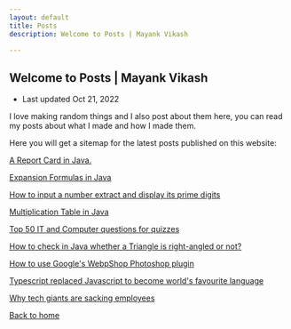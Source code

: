 ```yaml
---
layout: default
title: Posts
description: Welcome to Posts | Mayank Vikash

---
```


## Welcome to Posts | Mayank Vikash

- Last updated Oct 21, 2022

I love making random things and I also post about them here, you can read my posts about what I made and how I made them.

Here you will get a sitemap for the latest posts published on this website:


[A Report Card in Java.](https://mayankvikash.in/posts/simple-report-card-in-java/)

[Expansion Formulas in Java](https://mayankvikash.in/posts/Expansion-Formulas-in-Java/)


[How to input a number extract and display its prime digits](https://mayankvikash.in/posts/how-to-input-a-number-and-display-its-prime-digits/)

[Multiplication Table in Java](https://mayankvikash.in/posts/multiplication-table-in-java/)

[Top 50 IT and Computer questions for quizzes](https://mayankvikash.in/posts/top-50-it-and-computer-questions/)

[How to check in Java whether a Triangle is right-angled or not?](https://mayankvikash.in/posts/How-to-check-in-Java-whether-a-Triangle-is-right-angled-or-not/)

[How to use Google's WebpShop Photoshop plugin](https://mayankvikash.in/posts/how-to-download-and-use-webp-shop-photoshop-plugin/)

[Typescript replaced Javascript to become world's favourite language](https://mayankvikash.in/posts/typescript-replaced-javascript-to-became-the-worlds-favourite-language/)

[Why tech giants are sacking employees](https://mayankvikash.in/posts/why-tech-giants-are-sacking-employees/)

[Back to home](https://mayankvikash.in/)

